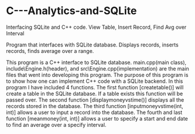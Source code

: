 # C---Analytics-and-SQLite
Interfacing SQLite and C++ code. View Table, Insert Record, Find Avg over Interval


Program that interfaces with SQLite database. Displays records, inserts records, finds average over a range.



This program is a C++ interface to SQLite database. main.cpp(main class), include\Engine.h(header), 
and src\Engine.cpp(implementation) are the main files that went into developing this program.
The purpose of this program is to show how one can implement C++ code with a SQLite backend. In this program 
I have included 4 functions. The first function [createtable()] will create a table in the SQLite database. If a 
table exists this function will be passed over. The second function [displaymoneyvstime()] displays all the records
stored in the database. The third function [inputmoneyvstime(int, int)] allows a user to input a record into the database. 
The fourth and last function [meanmoney(int, int)] allows a user to specify a start and end date to find an average over
a specify interval.
